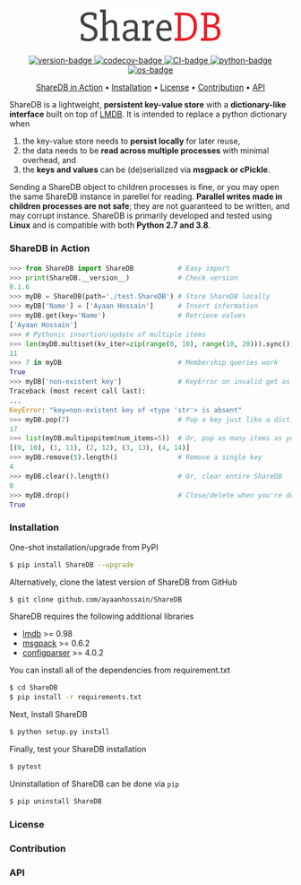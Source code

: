 ﻿<h1 align="center">
    <img src="./logo/logo.svg"  alt="ShareDB" width="250"/>
</h1>

<p align="center">
	<a href="https://img.shields.io/badge/version-0.1.6-blue">
	    <img src="https://img.shields.io/badge/version-0.1.6-blue"
	     alt="version-badge">
    </a>
	<a href="https://github.com/ayaanhossain/ShareDB/workflows/CI/badge.svg">
	    <img src="https://github.com/ayaanhossain/ShareDB/workflows/CI/badge.svg"
	     alt="codecov-badge">
    </a>
	<a href="https://img.shields.io/badge/codecov-100%25-brightgreen">
	    <img src="https://img.shields.io/badge/codecov-100%25-brightgreen"
	     alt="CI-badge">
    </a>
	<a href="https://img.shields.io/badge/python-2.7%20and%203.8-blue">
	    <img src="https://img.shields.io/badge/python-2.7%20and%203.8-blue"
	     alt="python-badge">
    </a>
	<a href="https://img.shields.io/badge/os-Linux-blue">
	    <img src="https://img.shields.io/badge/os-Linux-blue"
	     alt="os-badge">
    </a>
</p>

<p align="center">
  <a href="#sharedb-in-action">ShareDB in Action</a> •
  <a href="#installation">Installation</a> •
  <a href="#license">License</a> •
  <a href="#contribution">Contribution</a> •
  <a href="#api">API</a>
</p>

ShareDB is a lightweight, **persistent key-value store** with a **dictionary-like interface** built on top of [LMDB](https://symas.com/lmdb/). It is intended to replace a python dictionary when

 1. the key-value store needs to **persist locally** for later reuse,
 2. the data needs to be **read across multiple processes** with minimal overhead, and 
 3. the **keys and values** can be (de)serialized via **msgpack or cPickle**.

Sending a ShareDB object to children processes is fine, or you may open the same ShareDB instance in parellel for reading. **Parallel writes made in children processes are not safe**; they are not guaranteed to be written, and may corrupt instance. ShareDB is primarily developed and tested using **Linux** and is compatible with both **Python 2.7 and 3.8**.

### ShareDB in Action
```python
>>> from ShareDB import ShareDB           # Easy import
>>> print(ShareDB.__version__)            # Check version
0.1.6
>>> myDB = ShareDB(path='./test.ShareDB') # Store ShareDB locally
>>> myDB['Name'] = ['Ayaan Hossain']      # Insert information
>>> myDB.get(key='Name')                  # Retrieve values
['Ayaan Hossain']
>>> # Pythonic insertion/update of multiple items
>>> len(myDB.multiset(kv_iter=zip(range(0, 10), range(10, 20))).sync())
11
>>> 7 in myDB                             # Membership queries work
True
>>> myDB['non-existent key']              # KeyError on invalid get as expected
Traceback (most recent call last):
...
KeyError: "key=non-existent key of <type 'str'> is absent"
>>> myDB.pop(7)                           # Pop a key just like a dictionary
17
>>> list(myDB.multipopitem(num_items=5))  # Or, pop as many items as you need
[(0, 10), (1, 11), (2, 12), (3, 13), (4, 14)]
>>> myDB.remove(5).length()               # Remove a single key
4
>>> myDB.clear().length()                 # Or, clear entire ShareDB
0
>>> myDB.drop()                           # Close/delete when you're done
True
```

### Installation
One-shot installation/upgrade from PyPI
```bash
$ pip install ShareDB --upgrade
```
Alternatively, clone the latest version of ShareDB from GitHub
```bash
$ git clone github.com/ayaanhossain/ShareDB
```
ShareDB requires the following additional libraries
- [lmdb](https://pypi.org/project/lmdb/) >= 0.98
- [msgpack](https://pypi.org/project/msgpack/) >= 0.6.2
- [configparser](https://pypi.org/project/configparser/) >= 4.0.2

You can install all of the dependencies from requirement.txt
```bash
$ cd ShareDB
$ pip install -r requirements.txt
```
Next, Install ShareDB 
```bash
$ python setup.py install
```
Finally, test your ShareDB installation
```bash
$ pytest
```
Uninstallation of ShareDB can be done via `pip`
```bash
$ pip uninstall ShareDB
```

### License

### Contribution

### API

